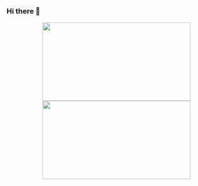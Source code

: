 ### Hi there 👋

<div display= "flex" align="center">
<a href="https://github.com/Davidclay99">
<img height="180vh" width="340vh" src="https://github-readme-stats.vercel.app/api/top-langs/?username=Davidclay99&layout=compact&langs_count=7&theme=dracula"/>
<img height="180vh" width="340vh" src="https://github-readme-stats.vercel.app/api?username=Davidclay99&show_icons=true&theme=dracula&include_all_commits=true&count_private=true"/>
</div>


<!--
**Davidclay99/Davidclay99** is a ✨ _special_ ✨ repository because its `README.md` (this file) appears on your GitHub profile.

Here are some ideas to get you started:

- 🔭 I’m currently working on ...
- 🌱 I’m currently learning ...
- 👯 I’m looking to collaborate on ...
- 🤔 I’m looking for help with ...
- 💬 Ask me about ...
- 📫 How to reach me: ...
- 😄 Pronouns: ...
- ⚡ Fun fact: ...
-->
